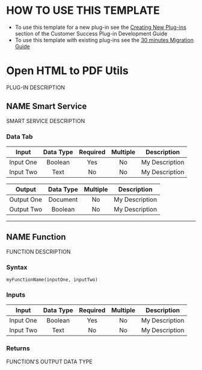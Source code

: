 # HOW TO USE THIS TEMPLATE
- To use this template for a new plug-in see the [Creating New Plug-ins](https://docs.google.com/document/d/1cbHt-thJ-6Q1wb1SQZ5sSArfX_9-U9QxDP_SkaO9ulg/edit#heading=h.s1x1fks6kvwq) section of the Customer Success Plug-in Development Guide
- To use this template with existing plug-ins see the [30 minutes Migration Guide](https://community.appian.com/cs/kb/w/wiki/2135/migrating-plug-ins-to-gradle)

# Open HTML to PDF Utils
PLUG-IN DESCRIPTION

## NAME Smart Service
SMART SERVICE DESCRIPTION

### Data Tab
| Input               | Data Type | Required | Multiple | Description |
| ------------------- |:---------:|:--------:|:--------:| ----------- |
| Input One           | Boolean   | Yes      | No       | My Description |
| Input Two           | Text      | No       | No       | My Description |

| Output              | Data Type | Multiple | Description |
| --------------------|:---------:|:--------:| ----------- |
| Output One          | Document  | No       | My Description |
| Output Two          | Boolean   | No       | My Description |

---

## NAME Function
FUNCTION DESCRIPTION

### Syntax ###
`myFunctionName(inputOne, inputTwo)`

### Inputs ###
| Input               | Data Type | Required | Multiple | Description |
| ------------------- |:---------:|:--------:|:--------:| ----------- |
| Input One           | Boolean   | Yes      | No       | My Description |
| Input Two           | Text      | No       | No       | My Description |

### Returns ###
FUNCTION'S OUTPUT DATA TYPE
